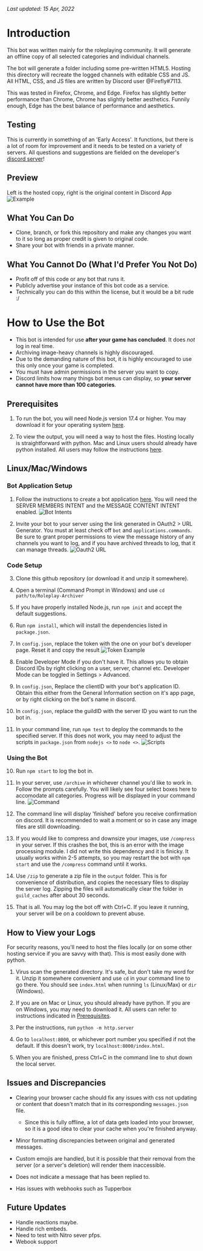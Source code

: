 *Last updated: 15 Apr, 2022*

# Introduction
This bot was written mainly for the roleplaying community. It will generate an offline copy of all selected categories and individual channels.

The bot will generate a folder including some pre-written HTML5. Hosting this directory will recreate the logged channels with editable CSS and JS. All HTML, CSS, and JS files are written by Discord user @Firefly#7113.

This was tested in Firefox, Chrome, and Edge. Firefox has slightly better performance than Chrome, Chrome has slightly better aesthetics. Funnily enough, Edge has the best balance of performance and aesthetics.


## Testing
This is currently in something of an 'Early Access'. It functions, but there is a lot of room for improvement and it needs to be tested on a variety of servers. All questions and suggestions are fielded on the developer's [discord server](https://discord.gg/VZYKBptWFJ)!


## Preview
Left is the hosted copy, right is the original content in Discord App
![Example](./images/example.png "Left is the hosted copy, right is the original content in Discord App")


## What You Can Do
* Clone, branch, or fork this repository and make any changes you want to it so long as proper credit is given to original code.
* Share your bot with friends in a private manner.


## What You Cannot Do (What I'd Prefer You Not Do)
* Profit off of this code or any bot that runs it.
* Publicly advertise your instance of this bot code as a service.
* Technically you can do this within the license, but it would be a bit rude :/


# How to Use the Bot
* This bot is intended for use **after your game has concluded**. It does *not* log in real time.
* Archiving image-heavy channels is highly discouraged.
* Due to the demanding nature of this bot, it is highly encouraged to use this only once your game is completed.
* You must have admin permissions in the server you want to copy.
* Discord limits how many things bot menus can display, so **your server cannot have more than 100 categories**. 


## Prerequisites
1. To run the bot, you will need Node.js version 17.4 or higher. You may download it for your operating system [here](https://nodejs.org).

2. To view the output, you will need a way to host the files. Hosting locally is straightforward with python. Mac and Linux users should already have python installed. All users may follow the instructions [here](https://developer.mozilla.org/en-US/docs/Learn/Common_questions/set_up_a_local_testing_server#running_a_simple_local_http_server).


## Linux/Mac/Windows
### Bot Application Setup
1. Follow the instructions to create a bot application [here](https://discordjs.guide/preparations/setting-up-a-bot-application.html). You will need the SERVER MEMBERS INTENT and the MESSAGE CONTENT INTENT enabled. 
![Bot Intents](./images/bot_intents.PNG)

2. Invite your bot to your server using the link generated in OAuth2 > URL Generator. You must at least check off `bot` and `applications.commands`. Be sure to grant proper permissions to view the message history of any channels you want to log, and if you have archived threads to log, that it can manage threads.
![Oauth2 URL](./images/oauth2_url.PNG)


### Code Setup
3. Clone this github repository (or download it and unzip it somewhere).

4. Open a terminal (Command Prompt in Windows) and use `cd path/to/Roleplay-Archiver`

5. If you have properly installed Node.js, run `npm init` and accept the default suggestions.

6. Run `npm install`, which will install the dependencies listed in `package.json`.

7. In `config.json`, replace the token with the one on your bot's developer page. Reset it and copy the result
![Token Example](./images/token.png "Reset it and copy the result")

8. Enable Developer Mode if you don't have it. This allows you to obtain Discord IDs by right clicking on a user, server, channel etc. Developer Mode can be toggled in Settings > Advanced.

9. In `config.json`, Replace the clientID with your bot's application ID. Obtain this either from the General Information section on it's app page, or by right clicking on the bot's name in discord.

10. In `config.json`, replace the guildID with the server ID you want to run the bot in.

9. In your command line, run `npm test` to deploy the commands to the specified server. If this does not work, you may need to adjust the scripts in `package.json` from `nodejs <>` to `node <>`.
![Scripts](./images/scripts.png)


### Using the Bot
10. Run `npm start` to log the bot in.

11. In your server, use `/archive` in whichever channel you'd like to work in. Follow the prompts carefully. You will likely see four select boxes here to accomodate all categories. Progress will be displayed in your command line.
![Command](./images/command.png "You will likely see four select boxes here to accomodate all categories")

12. The command line will display 'finished' before you receive confirmation on discord. It is recommended to wait a moment or so in case any image files are still downloading.

13. If you would like to compress and downsize your images, use `/compress` in your server. If this crashes the bot, this is an error with the image processing module. I did not write this dependency and it is finicky. It usually works within 2-5 attempts, so you may restart the bot with `npm start` and use the `/compress` command until it works.

14. Use `/zip` to generate a zip file in the `output` folder. This is for convenience of distribution, and copies the necessary files to display the server log. Zipping the files will automatically clear the folder in `guild_caches` after about 30 seconds.

15. That is all. You may log the bot off with Ctrl+C. If you leave it running, your server will be on a cooldown to prevent abuse.


## How to View your Logs
For security reasons, you'll need to host the files locally (or on some other hosting service if you are savvy with that). This is most easily done with python. 

1. Virus scan the generated directory. It's safe, but don't take my word for it. Unzip it somewhere convenient and use `cd` in your command line to go there. You should see `index.html` when running `ls` (Linux/Max) or `dir` (Windows).

2. If you are on Mac or Linux, you should already have python. If you are on Windows, you may need to download it. All users can refer to instructions indicated in [Prerequisites](#Prerequisites).

3. Per the instructions, run `python -m http.server`

4. Go to `localhost:8000`, or whichever port number you specified if not the default. If this doesn't work, try `localhost:8000/index.html`.

5. When you are finished, press Ctrl+C in the command line to shut down the local server.


## Issues and Discrepancies
* Clearing your browser cache should fix any issues with css not updating or content that doesn't match that in its corresponding `messages.json` file.

  * Since this is fully offline, a lot of data gets loaded into your browser, so it is a good idea to clear your cache when you're finished anyway.

* Minor formatting discrepancies between original and generated messages.

* Custom emojis are handled, but it is possible that their removal from the server (or a server's deletion) will render them inaccessible.

* Does not indicate a message that has been replied to.

* Has issues with webhooks such as Tupperbox


## Future Updates
* Handle reactions maybe.
* Handle rich embeds.
* Need to test with Nitro sever pfps.
* Webook support